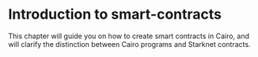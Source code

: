 # Introduction to smart-contracts

This chapter will guide you on how to create smart contracts in Cairo, and will clarify the distinction between Cairo programs and Starknet contracts.

